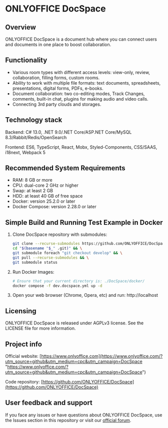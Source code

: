 ﻿# ONLYOFFICE DocSpace

## Overview

ONLYOFFICE DocSpace is a document hub where you can connect users and documents in one place to boost collaboration. 

## Functionality

* Various room types with different access levels: view-only, review, collaboration, filling forms, custom rooms. 
* Ability to work with multiple file formats: text documents, spreadsheets, presentations, digital forms, PDFs, e-books.
* Document collaboration: two co-editing modes, Track Changes, comments, built-in chat, plugins for making audio and video calls.
* Connecting 3rd party clouds and storages.

## Technology stack

Backend: С# 13.0, .NET 9.0/.NET Core/ASP.NET Core/MySQL 8.3/Rabbit/Redis/OpenSearch

Frontend: ES6, TypeScript, React, Mobx, Styled-Components, CSS/SAAS, i18next, Webpack 5

## Recommended System Requirements

* RAM: 8 GB or more
* CPU: dual-core 2 GHz or higher
* Swap: at least 2 GB
* HDD: at least 40 GB of free space
* Docker: version 25.2.0 or later
* Docker Compose: version 2.28.0 or later

## Simple Build and Running Test Example in Docker 

1. Clone DocSpace repository with submodules:

   ```bash
   git clone --recurse-submodules https://github.com/ONLYOFFICE/DocSpace && \
   cd "$(basename "$_" .git)" && \
   git submodule foreach "git checkout develop" && \
   git pull --recurse-submodules && \
   git submodule status
   ```
2. Run Docker Images:
 
   ```bash
   # Ensure that your current directory is: ./DocSpace/docker/
   docker compose -f dev.docspace.yml up -d
   ```
3. Open your web browser (Chrome, Opera, etc) and run: http://localhost

## Licensing 

ONLYOFFICE DocSpace is released under AGPLv3 license. See the LICENSE file for more information.

## Project info

Official website: [https://www.onlyoffice.com](https://www.onlyoffice.com/?utm_source=github&utm_medium=cpc&utm_campaign=DocSpace "https://www.onlyoffice.com/?utm_source=github&utm_medium=cpc&utm_campaign=DocSpace")

Code repository: [https://github.com/ONLYOFFICE/DocSpace](https://github.com/ONLYOFFICE/DocSpace)

## User feedback and support

If you face any issues or have questions about ONLYOFFICE DocSpace, use the Issues section in this repository or visit our [official forum](https://forum.onlyoffice.com/).

